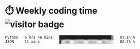 
# :stopwatch: Weekly coding time  ![visitor badge](https://visitor-badge.glitch.me/badge?page_id=cozgerest) 
<!--START_SECTION:waka-->
```text
Python   6 hrs 46 mins   ████████████████████████▒   97.14 % 
JSON     11 mins         ▓░░░░░░░░░░░░░░░░░░░░░░░░   02.75 % 
```
<!--END_SECTION:waka-->


<!-- <p> <img src="https://github-readme-stats.vercel.app/api?username=cozgerest&show_icons=true&hide_border=false" />  </p> -->

